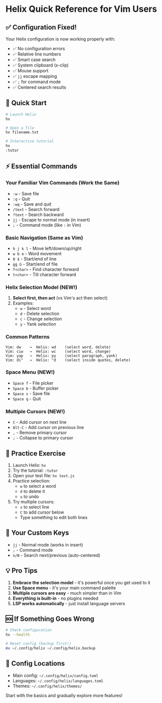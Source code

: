 # Helix Quick Reference for Vim Users

## ✅ Configuration Fixed!

Your Helix configuration is now working properly with:
- ✅ No configuration errors
- ✅ Relative line numbers
- ✅ Smart case search  
- ✅ System clipboard (x-clip)
- ✅ Mouse support
- ✅ `jj` escape mapping
- ✅ `;` for command mode
- ✅ Centered search results

## 🚀 Quick Start

```bash
# Launch Helix
hx

# Open a file
hx filename.txt

# Interactive tutorial
hx
:tutor
```

## ⚡ Essential Commands

### Your Familiar Vim Commands (Work the Same)
- `:w` - Save file
- `:q` - Quit
- `:wq` - Save and quit
- `/text` - Search forward
- `?text` - Search backward
- `jj` - Escape to normal mode (in insert)
- `;` - Command mode (like `:` in Vim)

### Basic Navigation (Same as Vim)
- `h j k l` - Move left/down/up/right
- `w b e` - Word movement
- `0 $` - Start/end of line
- `gg G` - Start/end of file
- `f<char>` - Find character forward
- `t<char>` - Till character forward

### Helix Selection Model (NEW!)
1. **Select first, then act** (vs Vim's act then select)
2. Examples:
   - `w` - Select word
   - `d` - Delete selection
   - `c` - Change selection
   - `y` - Yank selection

### Common Patterns
```
Vim: dw    →  Helix: wd    (select word, delete)
Vim: ciw   →  Helix: wc    (select word, change)
Vim: yap   →  Helix: py    (select paragraph, yank)
Vim: di"   →  Helix: "d    (select inside quotes, delete)
```

### Space Menu (NEW!)
- `Space f` - File picker
- `Space b` - Buffer picker  
- `Space s` - Save file
- `Space q` - Quit

### Multiple Cursors (NEW!)
- `C` - Add cursor on next line
- `Alt-C` - Add cursor on previous line
- `,` - Remove primary cursor
- `;` - Collapse to primary cursor

## 🎯 Practice Exercise

1. Launch Helix: `hx`
2. Try the tutorial: `:tutor`
3. Open your test file: `hx test.js`
4. Practice selection:
   - `w` to select a word
   - `d` to delete it
   - `u` to undo
5. Try multiple cursors:
   - `x` to select line
   - `C` to add cursor below
   - Type something to edit both lines

## 🔧 Your Custom Keys
- `jj` - Normal mode (works in insert)
- `;` - Command mode  
- `n/N` - Search next/previous (auto-centered)

## 💡 Pro Tips
1. **Embrace the selection model** - it's powerful once you get used to it
2. **Use Space menu** - it's your main command palette
3. **Multiple cursors are easy** - much simpler than in Vim
4. **Everything is built-in** - no plugins needed
5. **LSP works automatically** - just install language servers

## 🆘 If Something Goes Wrong
```bash
# Check configuration
hx --health

# Reset config (backup first!)
mv ~/.config/helix ~/.config/helix.backup
```

## 📁 Config Locations
- Main config: `~/.config/helix/config.toml`
- Languages: `~/.config/helix/languages.toml`
- Themes: `~/.config/helix/themes/`

Start with the basics and gradually explore more features!
